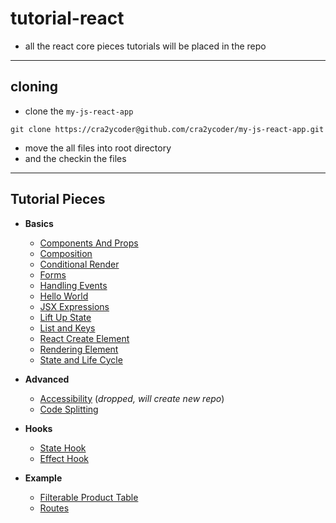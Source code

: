 # tutorial-react

- all the react core pieces tutorials will be placed in the repo

---

## cloning

- clone the `my-js-react-app`

```
git clone https://cra2ycoder@github.com/cra2ycoder/my-js-react-app.git
```

- move the all files into root directory
- and the checkin the files

---

## Tutorial Pieces

- **Basics**

  - [Components And Props](https://reactjs.org/docs/components-and-props.html)
  - [Composition](https://reactjs.org/docs/composition-vs-inheritance.html)
  - [Conditional Render](https://reactjs.org/docs/conditional-rendering.html)
  - [Forms](https://reactjs.org/docs/forms.html)
  - [Handling Events](https://reactjs.org/docs/handling-events.html)
  - [Hello World](https://reactjs.org/docs/hello-world.html)
  - [JSX Expressions](https://reactjs.org/docs/introducing-jsx.html)
  - [Lift Up State](https://reactjs.org/docs/lifting-state-up.html)
  - [List and Keys](https://reactjs.org/docs/lists-and-keys.html)
  - [React Create Element](https://reactjs.org/docs/react-api.html#createelement)
  - [Rendering Element](https://reactjs.org/docs/rendering-elements.html)
  - [State and Life Cycle](https://reactjs.org/docs/state-and-lifecycle.html)

- **Advanced**

  - [Accessibility](https://reactjs.org/docs/accessibility.html)
    (_dropped, will create new repo_)
  - [Code Splitting](https://reactjs.org/docs/code-splitting.html)

- **Hooks**

  - [State Hook](https://reactjs.org/docs/hooks-state.html)
  - [Effect Hook](https://reactjs.org/docs/hooks-effect.html)

- **Example**
  - [Filterable Product Table](https://reactjs.org/docs/thinking-in-react.html)
  - [Routes](https://reacttraining.com/react-router/web/api/BrowserRouter)
